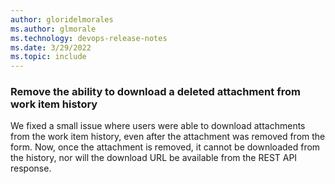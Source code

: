 ```yaml
---
author: gloridelmorales
ms.author: glmorale
ms.technology: devops-release-notes
ms.date: 3/29/2022
ms.topic: include
---
```


### Remove the ability to download a deleted attachment from work item history

We fixed a small issue where users were able to download attachments from the work item history, even after the attachment was removed from the form. Now, once the attachment is removed, it cannot be downloaded from the history, nor will the download URL be available from the REST API response.